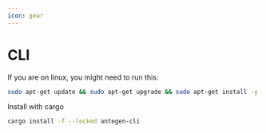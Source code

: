 ```yaml
---
icon: gear
---
```

# CLI

If you are on linux, you might need to run this:
```sh
sudo apt-get update && sudo apt-get upgrade && sudo apt-get install -y pkg-config build-essential libudev-dev libssl-dev
```

Install with cargo
```sh
cargo install -f --locked antegen-cli
```
